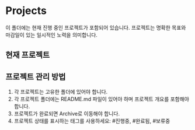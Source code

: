 # Projects

이 폴더에는 현재 진행 중인 프로젝트가 포함되어 있습니다. 프로젝트는 명확한 목표와 마감일이 있는 일시적인 노력을 의미합니다.

## 현재 프로젝트


## 프로젝트 관리 방법

1. 각 프로젝트는 고유한 폴더에 있어야 합니다.
2. 각 프로젝트 폴더에는 README.md 파일이 있어야 하며 프로젝트 개요를 포함해야 합니다.
3. 프로젝트가 완료되면 Archive로 이동해야 합니다.
4. 프로젝트 상태를 표시하는 태그를 사용하세요: #진행중, #완료됨, #보류중
